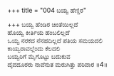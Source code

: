 +++
title = "004 ಬಯ್ವ ಹೆಣ್ಡಿರ"

+++
ಬಯ್ವ ಹೆಂಡಿರ ಚಿಂತೆಯಿಲ್ಲದೆ  
ಹೊಯ್ವ ಕೀರ್ತಿಯ ಹಂಬಲಿಲ್ಲದೆ  
ಒಯ್ವ ನರಕದ ನೆನಹದಿಲ್ಲದೆ ಪತಿಯ ಸಮಯದಲಿ  
ಕಾಯ್ವರಾವಲ್ಲೆಂದು ಕೆಲದಲಿ  
ಬಯ್ವರಿಗೆ ಮೈಗೊಟ್ಟು ಬದುಕುವ  
ದೈವದೂರರು ನಾವೆನುತ ಮರುಗಿತ್ತು ಪರಿವಾರ      ॥4॥